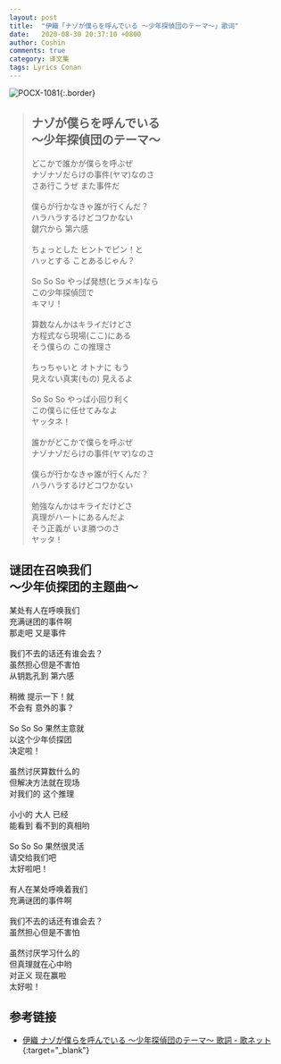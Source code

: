 ```yaml
---
layout: post
title:  "伊織「ナゾが僕らを呼んでいる 〜少年探偵団のテーマ〜」歌词"
date:   2020-08-30 20:37:10 +0800
author: Coshin
comments: true
category: 译文集
tags: Lyrics Conan
---
```

![POCX-1081](https://www.generasia.com/w/images/5/58/IORI_BGI_A.jpg){:.border}

<blockquote class="original">
  <h2>
    ナゾが僕らを呼んでいる<br>
    〜少年探偵団のテーマ〜
  </h2>
  <p>
    どこかで誰かが僕らを呼ぶぜ<br>
    ナゾナゾだらけの事件(ヤマ)なのさ<br>
    さあ行こうぜ また事件だ<br>
    <br>
    僕らが行かなきゃ誰が行くんだ？<br>
    ハラハラするけどコワかない<br>
    鍵穴から 第六感<br>
    <br>
    ちょっとした ヒントでピン！と<br>
    ハッとする ことあるじゃん？<br>
    <br>
    So So So やっぱ発想(ヒラメキ)なら<br>
    この少年探偵団で<br>
    キマリ！<br>
    <br>
    算数なんかはキライだけどさ<br>
    方程式なら現場(ここ)にある<br>
    そう僕らの この推理さ<br>
    <br>
    ちっちゃいと オトナに もう<br>
    見えない真実(もの) 見えるよ<br>
    <br>
    So So So やっぱ小回り利く<br>
    この僕らに任せてみなよ<br>
    ヤッタネ！<br>
    <br>
    誰かがどこかで僕らを呼ぶぜ<br>
    ナゾナゾだらけの事件(ヤマ)なのさ<br>
    <br>
    僕らが行かなきゃ誰が行くんだ？<br>
    ハラハラするけどコワかない<br>
    <br>
    勉強なんかはキライだけどさ<br>
    真理がハートにあるんだよ<br>
    そう正義が いま勝つのさ<br>
    ヤッタ！
  </p>
</blockquote>

<div class="translation">
  <h2>
    谜团在召唤我们<br>
    ～少年侦探团的主题曲～
  </h2>
  <p>
    某处有人在呼唤我们<br>
    充满谜团的事件啊<br>
    那走吧 又是事件<br>
    <br>
    我们不去的话还有谁会去？<br>
    虽然担心但是不害怕<br>
    从钥匙孔到 第六感<br>
    <br>
    稍微 提示一下！就<br>
    不会有 意外的事？<br>
    <br>
    So So So 果然主意就<br>
    以这个少年侦探团<br>
    决定啦！<br>
    <br>
    虽然讨厌算数什么的<br>
    但解决方法就在现场<br>
    对我们的 这个推理<br>
    <br>
    小小的 大人 已经<br>
    能看到 看不到的真相哟<br>
    <br>
    So So So 果然很灵活<br>
    请交给我们吧<br>
    太好啦吧！<br>
    <br>
    有人在某处呼唤着我们<br>
    充满谜团的事件啊<br>
    <br>
    我们不去的话还有谁会去？<br>
    虽然担心但是不害怕<br>
    <br>
    虽然讨厌学习什么的<br>
    但真理就在心中哟<br>
    对正义 现在赢啦<br>
    太好啦！
  </p>
</div>

## 参考链接

* [伊織 ナゾが僕らを呼んでいる 〜少年探偵団のテーマ〜 歌詞 - 歌ネット](https://www.uta-net.com/song/58234/){:target="_blank"}
